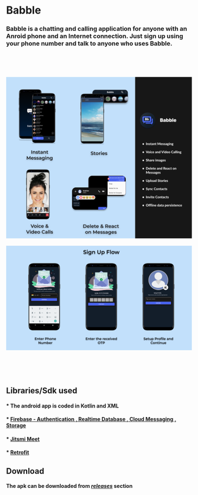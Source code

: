 # Babble


### Babble is a chatting and calling application for anyone with an Anroid phone and an Internet connection. Just sign up using your phone number and talk to anyone who uses Babble.
<br>
<br>
<br>

<p align="center">
<img src="https://github.com/anubhav811/Babble/blob/master/Github%20readme.png" alt="banner" width="1000"/>
<br>
<br>
<img src="https://github.com/anubhav811/Babble/blob/master/signup.png" alt="banner" width="1000"/>
</p>
<br>
<br>
<br>


## Libraries/Sdk used

#### * **The android app is coded in Kotlin and XML**

#### * **[Firebase - Authentication , Realtime Database , Cloud Messaging , Storage](https://firebase.google.com/?gclid=Cj0KCQjw8O-VBhCpARIsACMvVLMkaNxW1x1qn9M4jd92Oakv5nUEf6MW5kQpcQzMsDnpFH73hSfk9QcaAqQgEALw_wcB&gclsrc=aw.ds)**

#### * **[Jitsmi Meet](https://jitsi.github.io/handbook/docs/dev-guide/dev-guide-android-sdk/)**

#### * **[Retrofit](https://square.github.io/retrofit/)**


## Download

#### **The apk can be downloaded from *[releases](https://github.com/anubhav811/Babble/releases)* section**


